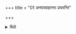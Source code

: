 +++
title = "01 अनपव्याहरन्तः प्रचरन्ति"

+++

<details><summary>थिते</summary>

1. They perform the ritual without uttering any (profane) word.
</details>
